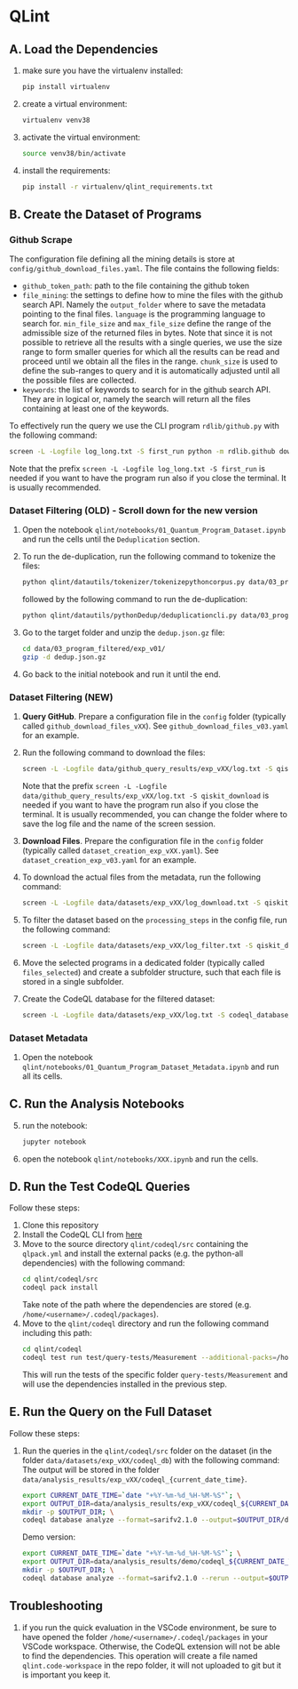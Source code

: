 # QLint

## A. Load the Dependencies

1. make sure you have the virtualenv installed:
    ```bash
    pip install virtualenv
    ```
2. create a virtual environment:
    ```bash
    virtualenv venv38
    ```
3. activate the virtual environment:
    ```bash
    source venv38/bin/activate
    ```
4. install the requirements:
    ```bash
    pip install -r virtualenv/qlint_requirements.txt
    ```

## B. Create the Dataset of Programs

### Github Scrape

The configuration file defining all the mining details is store at `config/github_download_files.yaml`. The file contains the following fields:
- `github_token_path`: path to the file containing the github token
- `file_mining`: the settings to define how to mine the files with the github search API. Namely the `output_folder` where to save the metadata pointing to the final files. `language` is the programming language to search for. `min_file_size` and `max_file_size` define the range of the admissible size of the returned files in bytes. Note that since it is not possible to retrieve all the results with a single queries, we use the size range to form smaller queries for which all the results can be read and proceed until we obtain all the files in the range. `chunk_size` is used to define the sub-ranges to query and it is automatically adjusted until all the possible files are collected.
- `keywords`: the list of keywords to search for in the github search API. They are in logical or, namely the search will return all the files containing at least one of the keywords.

To effectively run the query we use the CLI program `rdlib/github.py` with the following command:
```bash
screen -L -Logfile log_long.txt -S first_run python -m rdlib.github downloadfiles --config config/github_download_files.yaml --output secret/files.json --incremental
```
Note that the prefix `screen -L -Logfile log_long.txt -S first_run` is needed if you want to have the program run also if you close the terminal. It is usually recommended.

### Dataset Filtering (OLD) - Scroll down for the new version
1. Open the notebook `qlint/notebooks/01_Quantum_Program_Dataset.ipynb` and run the cells until the `Deduplication` section.

2. To run the de-duplication, run the following command to tokenize the files:
    ```bash
    python qlint/datautils/tokenizer/tokenizepythoncorpus.py data/03_program_filtered/exp_v01/ data/03_program_filtered/exp_v01/tokenized_files/
    ```
    followed by the following command to run the de-duplication:
    ```bash
    python qlint/datautils/pythonDedup/deduplicationcli.py data/03_program_filtered/exp_v01/tokenized_files/ data/03_program_filtered/exp_v01/dedup.json.gz
    ```

3. Go to the target folder and unzip the `dedup.json.gz` file:
    ```bash
    cd data/03_program_filtered/exp_v01/
    gzip -d dedup.json.gz
    ```

3. Go back to the initial notebook and run it until the end.

### Dataset Filtering (NEW)
1. **Query GitHub**. Prepare a configuration file in the `config` folder (typically called `github_download_files_vXX`). See `github_download_files_v03.yaml` for an example.

1. Run the following command to download the files:
    ```bash
    screen -L -Logfile data/github_query_results/exp_vXX/log.txt -S qiskit_download python -m rdlib.github queryfilesmetadata --config config/github_download_files_vXX.yaml
    ```
    Note that the prefix `screen -L -Logfile data/github_query_results/exp_vXX/log.txt -S qiskit_download` is needed if you want to have the program run also if you close the terminal. It is usually recommended, you can change the folder where to save the log file and the name of the screen session.

1. **Download Files**. Prepare the configuration file in the `config` folder (typically called `dataset_creation_exp_vXX.yaml`). See `dataset_creation_exp_v03.yaml` for an example.

1. To download the actual files from the metadata, run the following command:
    ```bash
    screen -L -Logfile data/datasets/exp_vXX/log_download.txt -S qiskit_dataset_creation python -m qlint.datautils.dataset_creation downloadfiles --config config/dataset_creation_exp_vXX.yaml
    ```

1. To filter the dataset based on the `processing_steps` in the config file, run the following command:
    ```bash
    screen -L -Logfile data/datasets/exp_vXX/log_filter.txt -S qiskit_dataset_creation python -m qlint.datautils.dataset_creation filterdataset --config config/dataset_creation_exp_vXX.yaml
    ```

1. Move the selected programs in a dedicated folder (typically called `files_selected`) and create a subfolder structure, such that each file is stored in a single subfolder.

1. Create the CodeQL database for the filtered dataset:
    ```bash
    screen -L -Logfile data/datasets/exp_vXX/log.txt -S codeql_database_creation codeql database create --language=python --threads=10 data/datasets/exp_vXX/files_selected/ -- data/datasets/exp_vXX/codeql_db
    ```



### Dataset Metadata

1. Open the notebook `qlint/notebooks/01_Quantum_Program_Dataset_Metadata.ipynb` and run all its cells.

## C. Run the Analysis Notebooks
5. run the notebook:
    ```bash
    jupyter notebook
    ```
6. open the notebook `qlint/notebooks/XXX.ipynb` and run the cells.


## D. Run the Test CodeQL Queries

Follow these steps:
1. Clone this repository
2. Install the CodeQL CLI from [here](https://codeql.github.com/docs/codeql-cli/getting-started-with-the-codeql-cli/)
3. Move to the source directory `qlint/codeql/src` containing the `qlpack.yml` and install the external packs (e.g. the python-all dependencies) with the following command:
    ```bash
    cd qlint/codeql/src
    codeql pack install
    ```
    Take note of the path where the dependencies are stored (e.g. `/home/<username>/.codeql/packages`).
4. Move to the `qlint/codeql` directory and run the following command including this path:
    ```bash
    cd qlint/codeql
    codeql test run test/query-tests/Measurement --additional-packs=/home/<username>/.codeql/packages --threads=10
    ```
    This will run the tests of the specific folder `query-tests/Measurement` and will use the dependencies installed in the previous step.

## E. Run the Query on the Full Dataset

Follow these steps:
1. Run the queries in the `qlint/codeql/src` folder on the dataset (in the folder `data/datasets/exp_vXX/codeql_db`) with the following command:
The output will be stored in the folder `data/analysis_results/exp_vXX/codeql_{current_date_time}`.
    ```bash
    export CURRENT_DATE_TIME=`date "+%Y-%m-%d_%H-%M-%S"`; \
    export OUTPUT_DIR=data/analysis_results/exp_vXX/codeql_${CURRENT_DATE_TIME}; \
    mkdir -p $OUTPUT_DIR; \
    codeql database analyze --format=sarifv2.1.0 --output=$OUTPUT_DIR/data.sarif -- data/datasets/exp_vXX/codeql_db/ qlint/codeql/src
    ```
    Demo version:
    ```bash
    export CURRENT_DATE_TIME=`date "+%Y-%m-%d_%H-%M-%S"`; \
    export OUTPUT_DIR=data/analysis_results/demo/codeql_${CURRENT_DATE_TIME}; \
    mkdir -p $OUTPUT_DIR; \
    codeql database analyze --format=sarifv2.1.0 --rerun --output=$OUTPUT_DIR/data.sarif -- data/demo_dataset_output/ qlint/codeql/src
    ```

## Troubleshooting

1. if you run the quick evaluation in the VSCode environment, be sure to have opened the folder `/home/<username>/.codeql/packages` in your VSCode workspace. Otherwise, the CodeQL extension will not be able to find the dependencies.
This operation will create a file named `qlint.code-workspace` in the repo folder, it will not uploaded to git but it is important you keep it.